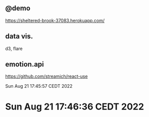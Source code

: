 
## @demo
  https://sheltered-brook-37083.herokuapp.com/
## data vis.
  d3, flare


## emotion.api
  

  https://github.com/streamich/react-use

Sun Aug 21 17:45:57 CEDT 2022
# Sun Aug 21 17:46:36 CEDT 2022
